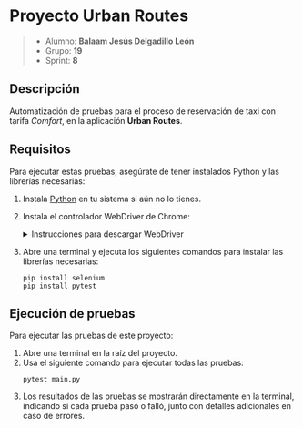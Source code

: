 # Proyecto Urban Routes

> - Alumno: **Balaam Jesús Delgadillo León**
> - Grupo: **19**
> - Sprint: **8**

## Descripción

Automatización de pruebas para el proceso de reservación de taxi con tarifa *Comfort*, en la aplicación **Urban Routes**.


## Requisitos

Para ejecutar estas pruebas, asegúrate de tener instalados Python y las librerías necesarias:

1. Instala [Python](https://www.python.org/downloads/) en tu sistema si aún no lo tienes.
2. Instala el controlador WebDriver de Chrome:
   <details>
   <summary>Instrucciones para descargar WebDriver</summary>
   
   - Descarga WebDriver a través de [este enlace](https://googlechromelabs.github.io/chrome-for-testing/). 
   - Busca la línea con la versión de Chromedriver que coincida con la versión de tu navegador y de tu sistema operativo.
      Necesitas la versión que coincida con la versión de tu navegador, al menos la parte antes del primer punto. 
      Por ejemplo, si la versión de tu navegador es <code>102.0.5005.115</code>, funcionarán tanto la versión 
      <code>102.0.5005.27</code> como la <code>102.0.5005.61</code> del controlador. 
      Si no puedes encontrar ninguna coincidencia, descarga la última versión estable. 
      Para averiguar tu versión de Chrome, abre el navegador. Pega <code>chrome://settings/help</code> en la barra de 
      direcciones y presiona Enter. Verás la versión de tu navegador en la nueva ventana. En la segunda columna de la 
      tabla, puedes ver diferentes sistemas operativos: Linux, mac o win para Windows. 
   - Copia el enlace al Chromedriver que seleccionaste y pégalo en la pestaña del navegador; debería comenzar a 
      descargarse automáticamente.
   - Descomprime el archivo. Crea una carpeta llamada <code>WebDriver/bin</code> y guarda el archivo allí. 
   - Agrega la ruta de <code>bin</code> a la variable de entorno <code>PATH</code>. 
      El algoritmo depende del sistema operativo:
   
      > **Para Windows**
      > 
      > Abre el Panel de control. Ve a Sistema → Configuración avanzada del sistema → Variables de entorno. 
      > Edita la variable del sistema <code>PATH</code> agregando la ruta a <code>bin</code>. 
      > Por ejemplo: <code>C:\\\\WebDriver\\\\bin</code>. 

      > **Para MacOS y Linux**
      > 
      > Abre la terminal <code>bin</code> A continuación te mostramos un ejemplo:
      > ```shell
      > export PATH=/Users/<username>/Downloads/WebDriver/bin:$PATH
      > ```
   
   Si planeas descargar WebDriver para otros navegadores y sus versiones, 
   guarda todos los archivos en la misma carpeta: <code>WebDriver/bin</code>. 
   De esta manera, no tendrás que editar <code>PATH</code> de nuevo.
   </details>

3. Abre una terminal y ejecuta los siguientes comandos para instalar las librerías necesarias:
    ```shell
    pip install selenium
    pip install pytest   
    ```

## Ejecución de pruebas

Para ejecutar las pruebas de este proyecto:

1. Abre una terminal en la raíz del proyecto.
2. Usa el siguiente comando para ejecutar todas las pruebas:
    ```shell
    pytest main.py
    ```
3. Los resultados de las pruebas se mostrarán directamente en la terminal, indicando si cada prueba pasó o falló, junto con detalles adicionales en caso de errores.